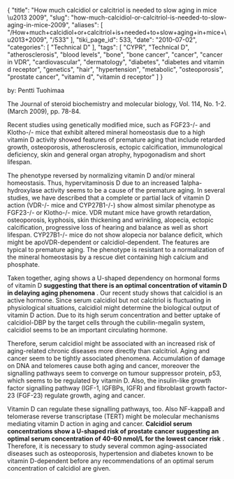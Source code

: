 {
    "title": "How much calcidiol or calcitriol is needed to slow aging in mice \u2013 2009",
    "slug": "how-much-calcidiol-or-calcitriol-is-needed-to-slow-aging-in-mice-2009",
    "aliases": [
        "/How+much+calcidiol+or+calcitriol+is+needed+to+slow+aging+in+mice+\u2013+2009",
        "/533"
    ],
    "tiki_page_id": 533,
    "date": "2010-07-02",
    "categories": [
        "Technical D"
    ],
    "tags": [
        "CYPR",
        "Technical D",
        "atherosclerosis",
        "blood levels",
        "bone",
        "bone cancer",
        "cancer",
        "cancer in VDR",
        "cardiovascular",
        "dermatology",
        "diabetes",
        "diabetes and vitamin d receptor",
        "genetics",
        "hair",
        "hypertension",
        "metabolic",
        "osteoporosis",
        "prostate cancer",
        "vitamin d",
        "vitamin d receptor"
    ]
}


by: Pentti Tuohimaa

The Journal of steroid biochemistry and molecular biology, Vol. 114, No. 1-2. (March 2009), pp. 78-84.

Recent studies using genetically modified mice, such as FGF23-/- and Klotho-/- mice that exhibit altered mineral homeostasis due to a high vitamin D activity showed features of premature aging that include retarded growth, osteoporosis, atherosclerosis, ectopic calcification, immunological deficiency, skin and general organ atrophy, hypogonadism and short lifespan. 

The phenotype reversed by normalizing vitamin D and/or mineral homeostasis. Thus, hypervitaminosis D due to an increased 1alpha-hydroxylase activity seems to be a cause of the premature aging. In several studies, we have described that a complete or partial lack of vitamin D action (VDR-/- mice and CYP27B1-/-) show almost similar phenotype as FGF23-/- or Klotho-/- mice. VDR mutant mice have growth retardation, osteoporosis, kyphosis, skin thickening and wrinkling, alopecia, ectopic calcification, progressive loss of hearing and balance as well as short lifespan. CYP27B1-/- mice do not show alopecia nor balance deficit, which might be apoVDR-dependent or calcidiol-dependent. The features are typical to premature aging. The phenotype is resistant to a normalization of the mineral homeostasis by a rescue diet containing high calcium and phosphate. 

Taken together, aging shows a U-shaped dependency on hormonal forms of vitamin D  **suggesting that there is an optimal concentration of vitamin D in delaying aging phenomena** . Our recent study shows that calcidiol is an active hormone. Since serum calcidiol but not calcitriol is fluctuating in physiological situations, calcidiol might determine the biological output of vitamin D action. Due to its high serum concentration and better uptake of calcidiol-DBP by the target cells through the cubilin-megalin system, calcidiol seems to be an important circulating hormone. 

Therefore, serum calcidiol might be associated with an increased risk of aging-related chronic diseases more directly than calcitriol. Aging and cancer seem to be tightly associated phenomena. Accumulation of damage on DNA and telomeres cause both aging and cancer, moreover the signalling pathways seem to converge on tumour suppressor protein, p53, which seems to be regulated by vitamin D. Also, the insulin-like growth factor signalling pathway (IGF-1, IGFBPs, IGFR) and fibroblast growth factor-23 (FGF-23) regulate growth, aging and cancer. 

Vitamin D can regulate these signalling pathways, too. Also NF-kappaB and telomerase reverse transcriptase (TERT) might be molecular mechanisms mediating vitamin D action in aging and cancer.  **Calcidiol serum concentrations show a U-shaped risk of prostate cancer suggesting an optimal serum concentration of 40-60 nmol/L for the lowest cancer risk** . Therefore, it is necessary to study several common aging-associated diseases such as osteoporosis, hypertension and diabetes known to be vitamin D-dependent before any recommendations of an optimal serum concentration of calcidiol are given.